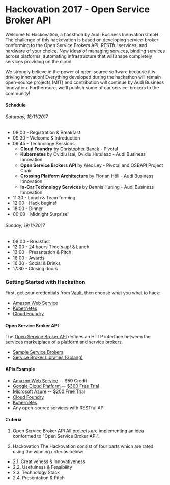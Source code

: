 # Hackovation 2017 - Open Service Broker API

Welcome to Hackovation, a hackthon by Audi Business Innovation GmbH. The challenge of this hackovation is based on developing service-broker conforming to the Open Service Brokers API, RESTful services, and hardware of your choice. New ideas of managing services, binding services across platforms, automating infrastructure that will shape completely services providing on the cloud.

We strongly believe in the power of open-source software because it is driving innovation! Everything developed during the hackathon will remain open-source projects (MIT) and contribution will continue by Audi Business Innovation. Furthermore, we'll publish some of our service-brokers to the community!

#### Schedule

###### Saturday, 18/11/2017
* 08:00 - Registration & Breakfast
* 09:30 - Welcome & Introduction
* 09:45 - Technology Sessions
  * **Cloud Foundry** by Christopher Banck - Pivotal
  * **Kubernetes** by Ovidiu Isai, Ovidiu Hutuleac - Audi Business Innovation
  * **Open Service Brokers API** by Alex Ley - Pivotal and OSBAPI Project Chair
  * **Crossing Platform Architecture** by Florian Höll - Audi Business Innovation
  * **In-Car Technology Services** by Dennis Huning - Audi Business Innovation
* 11:30 - Lunch & Team forming
* 12:00 - Hack begins!
* 18:00 - Dinner
* 00:00 - Midnight Surprise!

###### Sunday, 19/11/2017
* 08:00 - Breakfast
* 12:00 - 24 hours Time's up! & Lunch
* 13:00 - Presentation & Pitch
* 16:00 - Awards
* 16:30 - Social & Drinks
* 17:30 - Closing doors


### Getting Started with Hackathon

First, get zour credentials from [Vault](https://github.com/ABI-OPEN/hackovation_101/blob/master/Vault.md), then choose what you what to hack: 

* [Amazon Web Service](https://github.com/ABI-OPEN/hackovation_101/blob/master/AWS.md)
* [Kubernetes](https://github.com/ABI-OPEN/hackovation_101/blob/master/K8S.md)
* [Cloud Foundry](https://github.com/ABI-OPEN/hackovation_101/blob/master/CF.md)


#### Open Service Broker API
The [Open Service Broker API](https://github.com/openservicebrokerapi/servicebroker/blob/v2.13/spec.md) defines an HTTP interface between the services marketplace of a platform and service brokers.
  * [Sample Service Brokers](https://github.com/openservicebrokerapi/servicebroker/blob/master/gettingStarted.md#sample-service-brokers)
  * [Service Broker Libraries (Golang)](https://github.com/pmorie/go-open-service-broker-client)


#### APIs Example
* [Amazon Web Service](https://aws.amazon.com/documentation/) -- $50 Credit
* [Google Cloud Platform](https://cloud.google.com/apis/) -- [$300 Free Trial](https://console.cloud.google.com/freetrial?_ga=2.122675855.-540444492.1504637415&pli=1&page=0)
* [Microsoft Azure](https://docs.microsoft.com/en-us/rest/api/apimanagement/) -- [$200 Free Trial](https://azure.microsoft.com/en-us/free/)
* [Cloud Foundry](https://apidocs.cloudfoundry.org/256/)
* [Kubernetes](https://kubernetes.io/docs/concepts/overview/kubernetes-api/)
* Any open-source services with RESTful API



#### Criteria 

1. Open Service Broker API
All projects are implementing an idea conformed to "Open Service Broker API".

2. Hackovation
The Hackovation consist of four parts which are rated using the winning criterias below:
  * 2.1. Creativeness & Innovativeness
  * 2.2. Usefulness & Feasibility
  * 2.3. Technology Stack
  * 2.4. Presentation & Pitch


